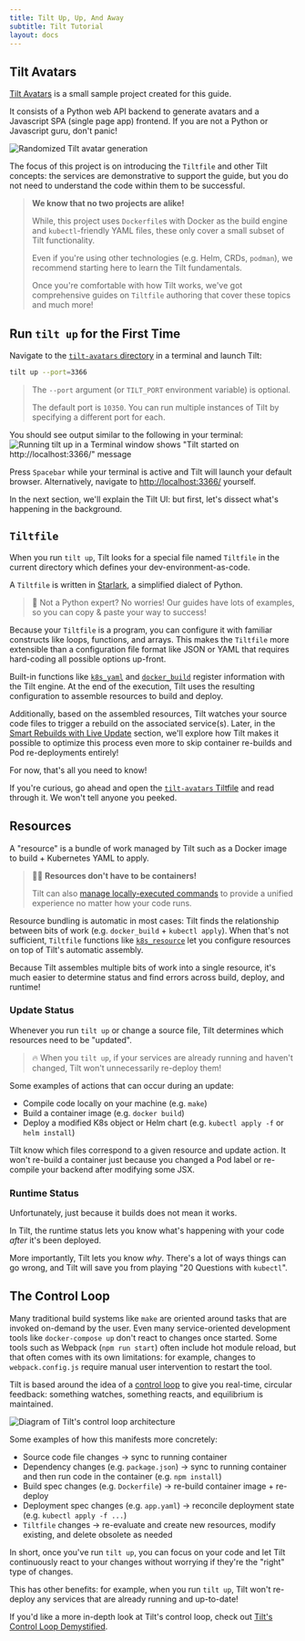 ```yaml
---
title: Tilt Up, Up, And Away
subtitle: Tilt Tutorial
layout: docs
---
```

## Tilt Avatars
[Tilt Avatars][repo-tilt-avatars] is a small sample project created for this guide.

It consists of a Python web API backend to generate avatars and a Javascript SPA (single page app) frontend.
If you are not a Python or Javascript guru, don't panic!

![Randomized Tilt avatar generation](/assets/img/tutorial/tilt-avatars.gif)

The focus of this project is on introducing the `Tiltfile` and other Tilt concepts: the services are demonstrative to support the guide, but you do not need to understand the code within them to be successful.

> **We know that no two projects are alike!**
>
> While, this project uses `Dockerfile`s with Docker as the build engine and `kubectl`-friendly YAML files,
> these only cover a small subset of Tilt functionality.
> 
> Even if you're using other technologies (e.g. Helm, CRDs, `podman`), we recommend starting here to learn the Tilt fundamentals.
>
> Once you're comfortable with how Tilt works, we've got comprehensive guides on `Tiltfile` authoring that cover these topics and much more!

## Run `tilt up` for the First Time
Navigate to the [`tilt-avatars` directory][tutorial-prerequisites-sample-project] in a terminal and launch Tilt:
```bash
tilt up --port=3366
```

> The `--port` argument (or `TILT_PORT` environment variable) is optional.
>
> The default port is `10350`.
> You can run multiple instances of Tilt by specifying a different port for each.

You should see output similar to the following in your terminal:
![Running tilt up in a Terminal window shows "Tilt started on http://localhost:3366/" message](/assets/img/tutorial/tilt-up-cli.gif)

Press `Spacebar` while your terminal is active and Tilt will launch your default browser.
Alternatively, navigate to [http://localhost:3366/]() yourself.

In the next section, we'll explain the Tilt UI: but first, let's dissect what's happening in the background.
<!-- TODO(milas): this would be a great place for a cheeky graphic about how we're stalling while the builds happen -->

## `Tiltfile`
When you run `tilt up`, Tilt looks for a special file named `Tiltfile` in the current directory which defines your dev-environment-as-code.

A `Tiltfile` is written in [Starlark][starlark], a simplified dialect of Python.

> 🐍 Not a Python expert? No worries! Our guides have lots of examples, so you can copy & paste your way to success!

Because your `Tiltfile` is a program, you can configure it with familiar constructs like loops, functions, and arrays.
This makes the `Tiltfile` more extensible than a configuration file format like JSON or YAML that requires hard-coding all possible options up-front.

Built-in functions like [`k8s_yaml`][api-k8s_yaml] and [`docker_build`][api-docker_build] register information with the Tilt engine.
At the end of the execution, Tilt uses the resulting configuration to assemble resources to build and deploy.

Additionally, based on the assembled resources, Tilt watches your source code files to trigger a rebuild on the associated service(s).
Later, in the [Smart Rebuilds with Live Update][tutorial-live-update] section, we'll explore how Tilt makes it possible to optimize this process even more to skip container re-builds and Pod re-deployments entirely!  

For now, that's all you need to know!
<!-- TODO(milas): snarky graphic about how that ^^^ was a galaxy brain info dump? -->

If you're curious, go ahead and open the [`tilt-avatars` Tiltfile][repo-tilt-avatars-tiltfile] and read through it.
We won't tell anyone you peeked.

## Resources
A "resource" is a bundle of work managed by Tilt such as a Docker image to build + Kubernetes YAML to apply.

> 😶‍🌫️ **Resources don't have to be containers!**
>
> Tilt can also [manage locally-executed commands][local-resource] to provide a unified experience no matter how your code runs.  

Resource bundling is automatic in most cases: Tilt finds the relationship between bits of work (e.g. `docker_build` + `kubectl apply`).
When that's not sufficient, `Tiltfile` functions like [`k8s_resource`][api-k8s_resource] let you configure resources on top of Tilt's automatic assembly.

Because Tilt assembles multiple bits of work into a single resource, it's much easier to determine status and find errors across build, deploy, and runtime!

### Update Status
Whenever you run `tilt up` or change a source file, Tilt determines which resources need to be "updated".

> 🔥️ When you `tilt up`, if your services are already running and haven't changed, Tilt won't unnecessarily re-deploy them!

Some examples of actions that can occur during an update:
 * Compile code locally on your machine (e.g. `make`)
 * Build a container image (e.g. `docker build`)
 * Deploy a modified K8s object or Helm chart (e.g. `kubectl apply -f` or `helm install`)

Tilt know which files correspond to a given resource and update action.
It won't re-build a container just because you changed a Pod label or re-compile your backend after modifying some JSX. 

### Runtime Status
Unfortunately, just because it builds does not mean it works.

In Tilt, the runtime status lets you know what's happening with your code _after_ it's been deployed.

<!-- TODO(milas): this section is chaotic, needs a CrashLoopBackOff joke graphic, and probably some more actual detail -->

More importantly, Tilt lets you know _why_.
There's a lot of ways things can go wrong, and Tilt will save you from playing "20 Questions with `kubectl`".

## The Control Loop
Many traditional build systems like `make` are oriented around tasks that are invoked on-demand by the user.
Even many service-oriented development tools like `docker-compose up` don't react to changes once started.
Some tools such as Webpack (`npm run start`) often include hot module reload, but that often comes with its own limitations: for example, changes to `webpack.config.js` require manual user intervention to restart the tool.

Tilt is based around the idea of a [control loop][control-loop] to give you real-time, circular feedback: something watches, something reacts, and equilibrium is maintained.

![Diagram of Tilt's control loop architecture](/assets/img/controlloop/06.jpg)

Some examples of how this manifests more concretely:
 * Source code file changes -> sync to running container
 * Dependency changes (e.g. `package.json`) -> sync to running container and then run code in the container (e.g. `npm install`)
 * Build spec changes (e.g. `Dockerfile`) -> re-build container image + re-deploy
 * Deployment spec changes (e.g. `app.yaml`) -> reconcile deployment state (e.g. `kubectl apply -f ...`)
 * `Tiltfile` changes -> re-evaluate and create new resources, modify existing, and delete obsolete as needed

In short, once you've run `tilt up`, you can focus on your code and let Tilt continuously react to your changes without worrying if they're the "right" type of changes.

This has other benefits: for example, when you run `tilt up`, Tilt won't re-deploy any services that are already running and up-to-date!

If you'd like a more in-depth look at Tilt's control loop, check out [Tilt's Control Loop Demystified][control-loop].

[api-docker_build]: /api.html#api.docker_build
[api-k8s_resource]: /api.html#api.k8s_resource
[api-k8s_yaml]: /api.html#api.k8s_yaml
[control-loop]: /controlloop.html
[local-resource]: /local_resource.html
[repo-tilt-avatars]: https://github.com/tilt-dev/tilt-avatars
[repo-tilt-avatars-tiltfile]: https://github.com/tilt-dev/tilt-avatars/blob/master/Tiltfile
[starlark]: https://docs.bazel.build/versions/main/skylark/language.html
[tutorial-live-update]: ./4-live-update.html
[tutorial-prerequisites-sample-project]: ./1-prerequisites.html#clone-the-sample-project
